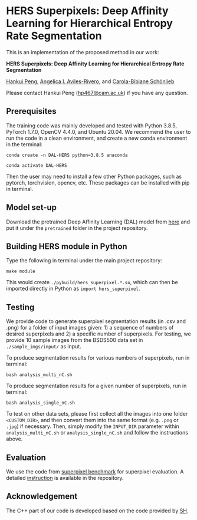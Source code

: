 # HERS Superpixels: Deep Affinity Learning for Hierarchical Entropy Rate Segmentation

This is an implementation of the proposed method in our work:

**HERS Superpixels: Deep Affinity Learning for Hierarchical Entropy Rate Segmentation**

[Hankui Peng](https://hankuipeng.github.io/), [Angelica I. Aviles-Rivero](https://angelicaiaviles.wordpress.com/), and [Carola-Bibiane Schönlieb](https://www.damtp.cam.ac.uk/user/cbs31/Home.html)

Please contact Hankui Peng (hp467@cam.ac.uk) if you have any question.


## Prerequisites
The training code was mainly developed and tested with Python 3.8.5, PyTorch 1.7.0, OpenCV 4.4.0, and Ubuntu 20.04. We recommend the user to run the code in a clean environment, and create a new conda environment in the terminal: 
```
conda create -n DAL-HERS python=3.8.5 anaconda

conda activate DAL-HERS 
```
Then the user may need to install a few other Python packages, such as pytorch, torchvision, opencv, etc. These packages can be installed with pip in terminal. 


## Model set-up
Download the pretrained Deep Affinity Learning (DAL) model from [here](https://drive.google.com/file/d/14-uaeMAihLdMepfZAth19T1pfZIoMcaE/view?usp=sharing) and put it under the ```pretrained``` folder in the project repository.


## Building HERS module in Python
Type the following in terminal under the main project repository:
```
make module 
```
This would create ```./pybuild/hers_superpixel.*.so```, which can then be imported directly in Python as ```import hers_superpixel```.


## Testing
We provide code to generate superpixel segmentation results (in .csv and .png) for a folder of input images given: 1) a sequence of numbers of desired superpixels and 2) a specific number of superpixels. For testing, we provide 10 sample images from the BSDS500 data set in ```./sample_imgs/input/``` as input.

To produce segmentation results for various numbers of superpixels, run in terminal: 
```
bash analysis_multi_nC.sh
```

To produce segmentation results for a given number of superpixels, run in terminal: 
```
bash analysis_single_nC.sh
```

To test on other data sets,  please first collect all the images into one folder ```<CUSTOM_DIR>```, and then convert them into the same format (e.g. ```.png``` or ```.jpg```) if necessary. Then, simply modify the ```INPUT_DIR``` parameter within ```analysis_multi_nC.sh``` or ```analysis_single_nC.sh``` and follow the instructions above.


## Evaluation
We use the code from [superpixel benchmark](https://github.com/davidstutz/superpixel-benchmark) for superpixel evaluation. A detailed  [instruction](https://github.com/davidstutz/superpixel-benchmark/blob/master/docs/BUILDING.md) is available in the repository.

 
## Acknowledgement
The C++ part of our code is developed based on the code provided by [SH](https://github.com/semiquark1/boruvka-superpixel). 
